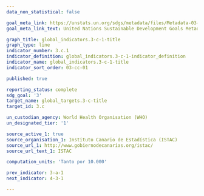 ```yaml
---
data_non_statistical: false

goal_meta_link: https://unstats.un.org/sdgs/metadata/files/Metadata-03-0C-01.pdf
goal_meta_link_text: United Nations Sustainable Development Goals Metadata (PDF 207 KB)

graph_title: global_indicators.3-c-1-title
graph_type: line
indicator_number: 3.c.1
indicator_definition: global_indicators.3-c-1-indicator_definition
indicator_name: global_indicators.3-c-1-title
indicator_sort_order: 03-cc-01

published: true

reporting_status: complete
sdg_goal: '3'
target_name: global_targets.3-c-title
target_id: 3.c

un_custodian_agency: World Health Organisation (WHO)
un_designated_tier: '1'

source_active_1: true
source_organisation_1: Instituto Canario de Estadística (ISTAC)
source_url_1: http://www.gobiernodecanarias.org/istac/
source_url_text_1: ISTAC

computation_units: 'Tanto por 10.000'

prev_indicator: 3-a-1
next_indicator: 4-3-1

---
```

